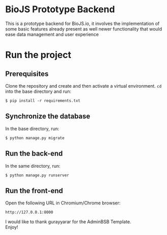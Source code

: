 # BioJS Prototype Backend
This is a prototype backend for BioJS.io, it involves the implementation of some basic features already present as well newer functionality that would ease data management and user experience

# Run the project
## Prerequisites
Clone the repository and create and then activate a virtual environment.
`cd` into the base directory and run:
```
$ pip install -r requirements.txt
```
## Synchronize the database
In the base directory, run:
```
$ python manage.py migrate
```

## Run the back-end
In the same directory, run:
```
$ python manage.py runserver
```

## Run the front-end
Open the following URL in Chromium/Chrome browser:
```
http://127.0.0.1:8000
```

I would like to thank gurayyarar for the AdminBSB Template.  
Enjoy!
